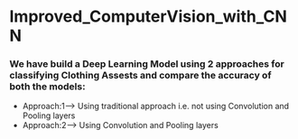 # Improved_ComputerVision_with_CNN
### We have build a Deep Learning Model using 2 approaches for classifying Clothing Assests and compare the accuracy of both the models:
* Approach:1--> Using traditional approach i.e. not using Convolution and Pooling layers
* Approach:2--> Using Convolution and Pooling layers
